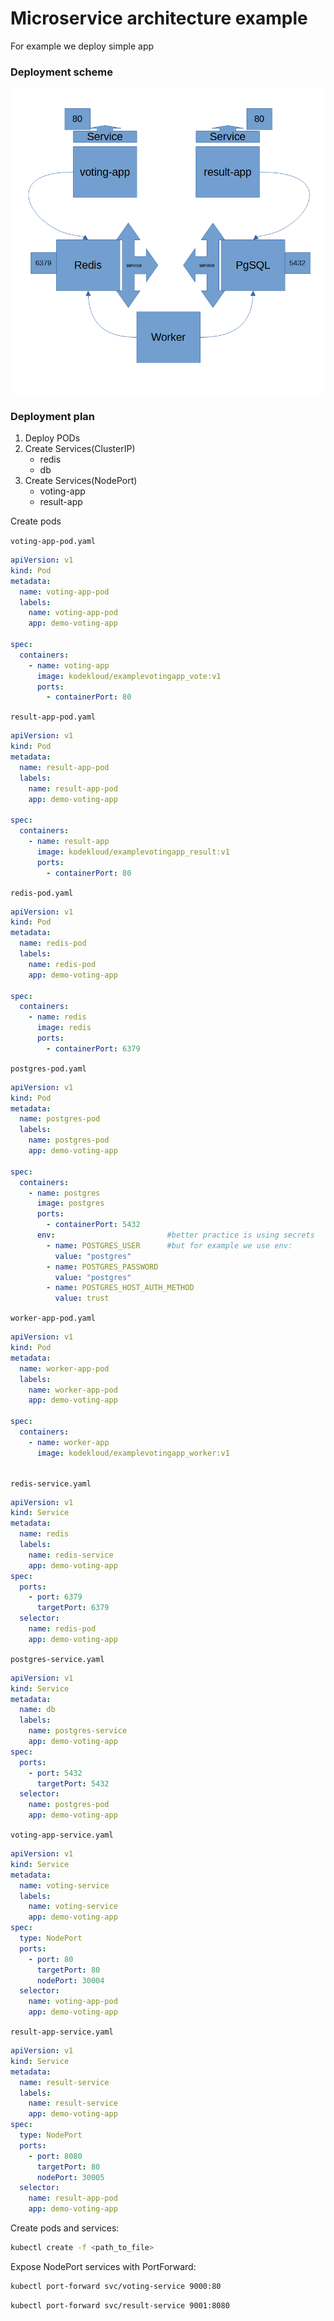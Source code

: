 # Microservice architecture example

For example we deploy simple app

### Deployment scheme

![image-20240228131857627](https://github.com/Mardukay/kubernetes-notes/blob/main/images/microservice-app)

### Deployment plan

1. Deploy PODs
2. Create Services(ClusterIP)
   - redis
   - db
3. Create Services(NodePort)
   - voting-app
   - result-app

Create pods

`voting-app-pod.yaml`

```yaml
apiVersion: v1
kind: Pod
metadata:
  name: voting-app-pod
  labels:
    name: voting-app-pod
    app: demo-voting-app
    
spec:
  containers:
    - name: voting-app
      image: kodekloud/examplevotingapp_vote:v1
      ports:
        - containerPort: 80
```

`result-app-pod.yaml`

```yaml
apiVersion: v1
kind: Pod
metadata:
  name: result-app-pod
  labels:
    name: result-app-pod
    app: demo-voting-app
    
spec:
  containers:
    - name: result-app
      image: kodekloud/examplevotingapp_result:v1
      ports:
        - containerPort: 80
```

`redis-pod.yaml`

```yaml
apiVersion: v1
kind: Pod
metadata:
  name: redis-pod
  labels:
    name: redis-pod
    app: demo-voting-app
    
spec:
  containers:
    - name: redis
      image: redis
      ports:
        - containerPort: 6379
```

`postgres-pod.yaml`

```yaml
apiVersion: v1
kind: Pod
metadata:
  name: postgres-pod
  labels:
    name: postgres-pod
    app: demo-voting-app
    
spec:
  containers:
    - name: postgres
      image: postgres
      ports:
        - containerPort: 5432
      env:                         #better practice is using secrets
        - name: POSTGRES_USER      #but for example we use env:
          value: "postgres"
        - name: POSTGRES_PASSWORD
          value: "postgres"
        - name: POSTGRES_HOST_AUTH_METHOD
          value: trust
```

`worker-app-pod.yaml`

```yaml
apiVersion: v1
kind: Pod
metadata:
  name: worker-app-pod
  labels:
    name: worker-app-pod
    app: demo-voting-app
    
spec:
  containers:
    - name: worker-app
      image: kodekloud/examplevotingapp_worker:v1
      
```

`redis-service.yaml`

```yaml
apiVersion: v1
kind: Service
metadata:
  name: redis
  labels:
    name: redis-service
    app: demo-voting-app
spec:
  ports:
    - port: 6379
      targetPort: 6379
  selector:
    name: redis-pod
    app: demo-voting-app
```

`postgres-service.yaml`

```yaml
apiVersion: v1
kind: Service
metadata:
  name: db
  labels:
    name: postgres-service
    app: demo-voting-app
spec:
  ports:
    - port: 5432
      targetPort: 5432
  selector:
    name: postgres-pod
    app: demo-voting-app
```

`voting-app-service.yaml`

```yaml
apiVersion: v1
kind: Service
metadata:
  name: voting-service
  labels:
    name: voting-service
    app: demo-voting-app
spec:
  type: NodePort
  ports:
    - port: 80
      targetPort: 80
      nodePort: 30004
  selector:
    name: voting-app-pod
    app: demo-voting-app
```

`result-app-service.yaml`

```yaml
apiVersion: v1
kind: Service
metadata:
  name: result-service
  labels:
    name: result-service
    app: demo-voting-app
spec:
  type: NodePort
  ports:
    - port: 8080
      targetPort: 80
      nodePort: 30005
  selector:
    name: result-app-pod
    app: demo-voting-app
```

Create pods and services:

```bash
kubectl create -f <path_to_file>
```

Expose NodePort services with PortForward:

```bash
kubectl port-forward svc/voting-service 9000:80
```

```bash
kubectl port-forward svc/result-service 9001:8080 
```

